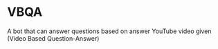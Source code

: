 # VBQA
A bot that can answer questions based on answer YouTube video given (Video Based Question-Answer)
